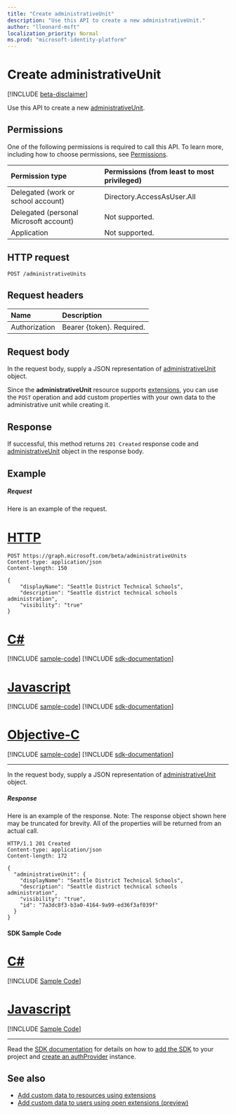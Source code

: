 ```yaml
---
title: "Create administrativeUnit"
description: "Use this API to create a new administrativeUnit."
author: "lleonard-msft"
localization_priority: Normal
ms.prod: "microsoft-identity-platform"
---
```


# Create administrativeUnit

[!INCLUDE [beta-disclaimer](../../includes/beta-disclaimer.md)]

Use this API to create a new [administrativeUnit](../resources/administrativeunit.md).
## Permissions
One of the following permissions is required to call this API. To learn more, including how to choose permissions, see [Permissions](/graph/permissions-reference).


|Permission type      | Permissions (from least to most privileged)              |
|:--------------------|:---------------------------------------------------------|
|Delegated (work or school account) | Directory.AccessAsUser.All    |
|Delegated (personal Microsoft account) | Not supported.    |
|Application | Not supported. |

## HTTP request
<!-- { "blockType": "ignored" } -->
```http
POST /administrativeUnits

```
## Request headers
| Name      |Description|
|:----------|:----------|
| Authorization  | Bearer {token}. Required. |
## Request body
In the request body, supply a JSON representation of [administrativeUnit](../resources/administrativeunit.md) object.

Since the **administrativeUnit** resource supports [extensions](/graph/extensibility-overview), you can use the `POST` operation and add custom properties with your own data to the administrative unit while creating it.

## Response

If successful, this method returns `201 Created` response code and [administrativeUnit](../resources/administrativeunit.md) object in the response body.

## Example
##### Request
Here is an example of the request.

# [HTTP](#tab/http)
<!-- {
  "blockType": "request",
  "name": "create_administrativeunit_from_administrativeunits"
}-->
```http
POST https://graph.microsoft.com/beta/administrativeUnits
Content-type: application/json
Content-length: 150

{
    "displayName": "Seattle District Technical Schools",
    "description": "Seattle district technical schools administration",
    "visibility": "true"
}
```
# [C#](#tab/csharp)
[!INCLUDE [sample-code](../includes/snippets/csharp/create-administrativeunit-from-administrativeunits-csharp-snippets.md)]
[!INCLUDE [sdk-documentation](../includes/snippets/snippets-sdk-documentation-link.md)]

# [Javascript](#tab/javascript)
[!INCLUDE [sample-code](../includes/snippets/javascript/create-administrativeunit-from-administrativeunits-javascript-snippets.md)]
[!INCLUDE [sdk-documentation](../includes/snippets/snippets-sdk-documentation-link.md)]

# [Objective-C](#tab/objc)
[!INCLUDE [sample-code](../includes/snippets/objc/create-administrativeunit-from-administrativeunits-objc-snippets.md)]
[!INCLUDE [sdk-documentation](../includes/snippets/snippets-sdk-documentation-link.md)]

---

In the request body, supply a JSON representation of [administrativeUnit](../resources/administrativeunit.md) object.
##### Response
Here is an example of the response. Note: The response object shown here may be truncated for brevity. All of the properties will be returned from an actual call.
<!-- {
  "blockType": "response",
  "truncated": true,
  "@odata.type": "microsoft.graph.administrativeUnit"
} -->
```http
HTTP/1.1 201 Created
Content-type: application/json
Content-length: 172

{
  "administrativeUnit": {
    "displayName": "Seattle District Technical Schools",
    "description": "Seattle district technical schools administration",
    "visibility": "true",
    "id": "7a3dc8f3-b3a0-4164-9a99-ed36f3af039f"
  }
}
```
#### SDK Sample Code
# [C#](#tab/CS)
[!INCLUDE [Sample Code]( ../includes/create_administrativeunit_from_administrativeunits-CS-snippets.md)]

# [Javascript](#tab/Javascript)
[!INCLUDE [Sample Code]( ../includes/create_administrativeunit_from_administrativeunits-Javascript-snippets.md)]

---

Read the [SDK documentation](https://docs.microsoft.com/en-us/graph/sdks/sdks-overview) for details on how to [add the SDK](https://docs.microsoft.com/en-us/graph/sdks/sdk-installation) to your project and [create an authProvider](https://docs.microsoft.com/en-us/graph/sdks/choose-authentication-providers) instance.


## See also

- [Add custom data to resources using extensions](/graph/extensibility-overview)
- [Add custom data to users using open extensions (preview)](/graph/extensibility-open-users)
<!--
- [Add custom data to groups using schema extensions (preview)](/graph/extensibility-schema-groups)
-->


<!-- uuid: 8fcb5dbc-d5aa-4681-8e31-b001d5168d79
2015-10-25 14:57:30 UTC -->
<!--
{
  "type": "#page.annotation",
  "description": "Create administrativeUnit",
  "keywords": "",
  "section": "documentation",
  "tocPath": "",
  "suppressions": [
    "Error: /api-reference/beta/api/administrativeunit-post-administrativeunits.md:\r\n      Exception processing links.\r\n    System.ArgumentException: Link Definition was null. Link text: !INCLUDE [Sample Code]( ../includes/create_administrativeunit_from_administrativeunits-CS-snippets.md)\r\n      at ApiDoctor.Validation.DocFile.get_LinkDestinations()\r\n      at ApiDoctor.Validation.DocSet.ValidateLinks(Boolean includeWarnings, String[] relativePathForFiles, IssueLogger issues, Boolean requireFilenameCaseMatch, Boolean printOrphanedFiles)",
    "Error: /api-reference/beta/api/administrativeunit-post-administrativeunits.md:\r\n      Exception processing links.\r\n    System.ArgumentException: Link Definition was null. Link text: !INCLUDE [Sample Code]( ../includes/create_administrativeunit_from_administrativeunits-Javascript-snippets.md)\r\n      at ApiDoctor.Validation.DocFile.get_LinkDestinations()\r\n      at ApiDoctor.Validation.DocSet.ValidateLinks(Boolean includeWarnings, String[] relativePathForFiles, IssueLogger issues, Boolean requireFilenameCaseMatch, Boolean printOrphanedFiles)",
    "Error: /api-reference/beta/api/administrativeunit-post-administrativeunits.md:\r\n      Exception processing links.\r\n    System.ArgumentException: Link Definition was null. Link text: !INCLUDE [beta-disclaimer](../../includes/beta-disclaimer.md)\r\n      at ApiDoctor.Validation.DocFile.get_LinkDestinations()\r\n      at ApiDoctor.Validation.DocSet.ValidateLinks(Boolean includeWarnings, String[] relativePathForFiles, IssueLogger issues, Boolean requireFilenameCaseMatch, Boolean printOrphanedFiles)"
  ]
}
-->
